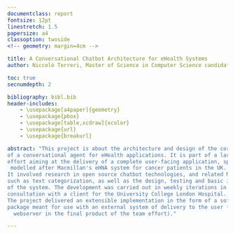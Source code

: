 ```yaml
---
documentclass: report
fontsize: 12pt
linestretch: 1.5
papersize: a4
classoption: twoside
<!-- geometry: margin=4cm -->

title: A Conversational Chatbot Architecture for eHealth Systems
author: Niccoló Terreri, Master of Science in Computer Science candidate

toc: true
secnumdepth: 2

bibliography: bibl.bib
header-includes:
    - \usepackage[a4paper]{geometry}
    - \usepackage{pbox}
    - \usepackage[table,xcdraw]{xcolor}
    - \usepackage{url}
    - \usepackage{breakurl}

abstract: "This project is about the architecture and design of the core backend
of a conversational agent for eHealth applications. It is part of a larger team
effort aiming at the delivery of a complete user-facing application, specifically
 modelled after Macmillan's eHNA system for cancer patients in the UK.
It involved research in open source chatbot technologies, and related NLP tasks
such as text categorization, as well as the design, testing and basic implementation
of the system. The development was carried out in weekly iterations in continuous
consultation with a client for the University College London Hospital.
The project delivered an extensible implementation in the form of a software
package meant for use with an external system of delivery to the user (a
  webserver in the final product of the team effort)."

---
```

